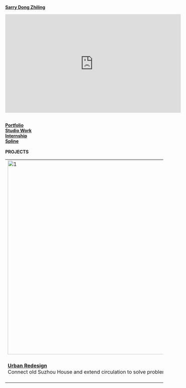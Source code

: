 
<strong>[Sarry Dong Zhiling](https://steenblikrs.github.io/2021-Spring-Studio/students/Sarry/me)<strong>
 <br>
<iframe width="560" height="315" src="https://www.youtube.com/embed/aF9cKedBpz4" title="YouTube video player" frameborder="0" allow="accelerometer; autoplay; clipboard-write; encrypted-media; gyroscope; picture-in-picture" allowfullscreen></iframe>
 <br>
 <br>
 
[Portfolio](https://steenblikrs.github.io/2021-Spring-Studio/students/Sarry/portfolio)
 <br>
[Studio Work](https://steenblikrs.github.io/2021-Spring-Studio/students/Sarry/studiowork)
 <br>
[Internship](https://steenblikrs.github.io/2021-Spring-Studio/students/Sarry/internship)
 <br>
[Spline](https://steenblikrs.github.io/2021-Spring-Studio/students/Sarry/spline)
 <br>
 <br>
**PROJECTS** <br>
<table>
<td><a href="https://steenblikrs.github.io/2021-Spring-Studio/students/Sarry/studiowork">
         <img alt="1" src="https://github.com/steenblikrs/2021-Spring-Studio/blob/gh-pages/students/Sarry/Files/cover%201.jpg?raw=true" width="620"></a>
      </td>
    <td><a href="https://steenblikrs.github.io/2021-Spring-Studio/students/Sarry/3Dengine">
         <img alt="2" src="https://github.com/steenblikrs/2021-Spring-Studio/blob/gh-pages/students/Sarry/Files/cover%203.jpg?raw=true" width="300"></a>
      </td>
    <td><a href="https://steenblikrs.github.io/2021-Spring-Studio/students/Sarry/spline">
         <img alt="3" src="https://github.com/steenblikrs/2021-Spring-Studio/blob/gh-pages/students/Sarry/Files/cover%202.jpg?raw=true" width="400"></a>
      </td>
  <tr> <td><strong><a href="https://steenblikrs.github.io/2021-Spring-Studio/students/Sarry/studiowork/">Urban Redesign</a></strong>  <br/>Connect old Suzhou House and extend circulation to solve problems of density.
    </td>
    <td><strong><a href="https://steenblikrs.github.io/2021-Spring-Studio/students/Sarry/3Dengine">Fairy Tale Tree</a></strong><br/>    
A combination of my studio work in different semesters. They are all built on a endless tree.</td>
</td>
    <td><strong><a href="https://steenblikrs.github.io/2021-Spring-Studio/students/Sarry/spline">Small Works</a></strong><br/>    
Photo Collage, Meshroom,Spline, Photosphere and other project. Artificial intenlligence  change art.  </td>
